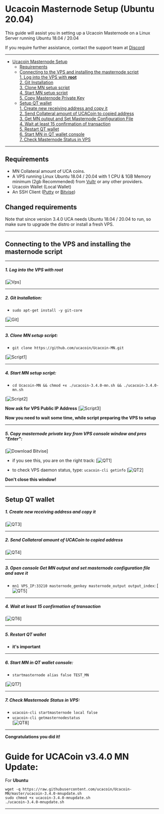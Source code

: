 # Ucacoin Masternode Setup (Ubuntu 20.04)
This guide will assist you in setting up a Ucacoin Masternode on a Linux Server running Ubuntu 18.04 / 20.04

If you require further assistance, contact the support team at <a href="https://discord.gg/EemcMKf" target="_blank">Discord</a>
***
- [Ucacoin Masternode Setup](#ucacoin-masternode-setup)  
  	* [Requirements](#requirements) 
  * [Connecting to the VPS and installing the masternode script](#Connecting-to-the-VPS-and-installing-the-masternode-script)  
         [1. Log into the VPS with **root**](#1-log-into-the-vps-with-root)  
         [2. Git Installation](#2-git-installation)  
         [3. Clone MN setup script](#3-clone-mn-setup-script)  
         [4. Start MN setup script](#4-start-mn-setup-script)  
         [5. Copy Masternode Private Key](#5-copy-masternode-private-key-from-vps-console-window-and-pres-enter)
  * [Setup QT wallet](#setup-qt-wallet)  
         [1. Create new receiving address and copy it](#1-create-new-receiving-address-and-copy-it)  
	 [2. Send Collateral amount of UCACoin to copied address](#2-send-collateral-amount-of-ucacoin-to-copied-address)  
	 [3. Get MN output and Set Masternode Configuration File](#3-open-console-get-mn-output-and-set-masternode-configuration-file-and-save-it)  
	 [4. Wait at least 15 confirmation of transaction](#4-wait-at-least-15-confirmation-of-transaction)  
         [5. Restart QT wallet](#5-restart-qt-wallet)  
         [6. Start MN in QT wallet console](#6-start-mn-in-qt-wallet-console)  
	 [7. Check Masternode Status in VPS](#7-check-masternode-status-in-vps)  

***
## Requirements
- MN Collateral amount of UCA coins.
- A VPS running Linux Ubuntu 18.04 / 20.04 with 1 CPU & 1GB Memory minimum (2gb Recommended) from [Vultr](https://www.vultr.com/?ref=8622028) or any other providers.
- Ucacoin Wallet (Local Wallet)
- An SSH Client (<a href="https://www.putty.org/" target="_blank">Putty</a> or <a href="https://dl.bitvise.com/BvSshClient-Inst.exe" target="_blank">Bitvise</a>)

## Changed requirements
Note that since version 3.4.0 UCA needs Ubuntu 18.04 / 20.04 to run, so make sure to upgrade the distro or install a fresh VPS.

***
## Connecting to the VPS and installing the masternode script
***
##### 1. Log into the VPS with **root**  
[![Vps](https://raw.githubusercontent.com/ucacoin/Ucacoin-MN/master/assets/1.png)]
***
##### 2. Git Installation:  
- ```sudo apt-get install -y git-core```  

[![Git](https://raw.githubusercontent.com/ucacoin/Ucacoin-MN/master/assets/2.png)]
***
##### 3. Clone MN setup script: 
- ```git clone https://github.com/ucacoin/Ucacoin-MN.git```  

[![Script1](https://raw.githubusercontent.com/ucacoin/Ucacoin-MN/master/assets/3.png)] 
***
##### 4. Start MN setup script: 
- ```cd Ucacoin-MN && chmod +x ./ucacoin-3.4.0-mn.sh && ./ucacoin-3.4.0-mn.sh```
   
[![Script2](https://raw.githubusercontent.com/ucacoin/Ucacoin-MN/master/assets/4.png)]  

**Now ask for VPS Public IP Address** 
[![Script3](https://raw.githubusercontent.com/ucacoin/Ucacoin-MN/master/assets/5.png)]

**Now you need to wait some time, while script preparing the VPS to setup**  
***
##### 5. Copy masternode private key from VPS console window and pres "Enter":
[![Download Bitvise](https://raw.githubusercontent.com/ucacoin/Ucacoin-MN/master/assets/6.png)] 

- if you see this, you are on the right track:
[![QT1](https://raw.githubusercontent.com/ucacoin/Ucacoin-MN/master/assets/7.png)]

- to check VPS daemon status, type: ```ucacoin-cli getinfo```
[![QT2](https://raw.githubusercontent.com/ucacoin/Ucacoin-MN/master/assets/8.png)]

**Don't close this window!** 
***		

## Setup QT wallet
##### 1. Create new receiving address and copy it
[![QT3](https://raw.githubusercontent.com/ucacoin/Ucacoin-MN/master/assets/9.png)] 

***
##### 2. Send Collateral amount of UCACoin to copied address
[![QT4](https://raw.githubusercontent.com/ucacoin/Ucacoin-MN/master/assets/10.png)]
***
##### 3. Open console Get MN output and set masternode configuration file and save it
- ```mn1 VPS_IP:33210 masternode_genkey masternode_output output_index```:
[![QT5](https://raw.githubusercontent.com/ucacoin/Ucacoin-MN/master/assets/11.png)]
***
##### 4. Wait at least 15 confirmation of transaction
[![QT6](https://raw.githubusercontent.com/ucacoin/Ucacoin-MN/master/assets/12.png)]
***
##### 5. Restart QT wallet  
- **it's important**
***
##### 6. Start MN in QT wallet console:
- ```startmasternode alias false TEST_MN```

[![QT7](https://raw.githubusercontent.com/ucacoin/Ucacoin-MN/master/assets/13.png)]
***
##### 7. Check Masternode Status in VPS:
- ```ucacoin-cli startmasternode local false``` 
- ```ucacoin-cli getmasternodestatus```  
[![QT8](https://raw.githubusercontent.com/ucacoin/Ucacoin-MN/master/assets/14.png)]  
***
**Сongratulations you did it!**


# Guide for UCACoin v3.4.0 MN Update:

For **Ubuntu**
```
wget -q https://raw.githubusercontent.com/ucacoin/Ucacoin-MN/master/ucacoin-3.4.0-mnupdate.sh
sudo chmod +x ucacoin-3.4.0-mnupdate.sh
./ucacoin-3.4.0-mnupdate.sh
```
***
